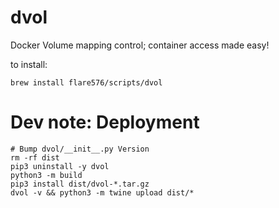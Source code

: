 # dvol

Docker Volume mapping control; container access made easy!

to install:

```
brew install flare576/scripts/dvol
```

# Dev note: Deployment
```
# Bump dvol/__init__.py Version
rm -rf dist
pip3 uninstall -y dvol
python3 -m build
pip3 install dist/dvol-*.tar.gz
dvol -v && python3 -m twine upload dist/*
```

